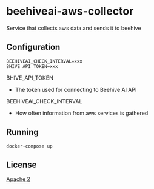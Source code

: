 # beehiveai-aws-collector
Service that collects aws data and sends it to beehive

## Configuration

```shell
BEEHIVEAI_CHECK_INTERVAL=xxx
BHIVE_API_TOKEN=xxx
```
BHIVE_API_TOKEN
* The token used for connecting to Beehive AI API

BEEHIVEAI_CHECK_INTERVAL
* How often information from aws services is gathered

## Running

```shell
docker-compose up
```

## License
[Apache 2](http://www.apache.org/licenses/LICENSE-2.0)